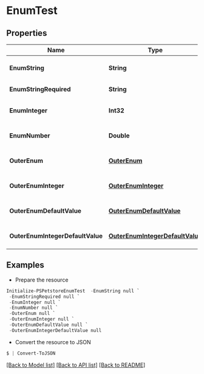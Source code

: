 # EnumTest
## Properties

Name | Type | Description | Notes
------------ | ------------- | ------------- | -------------
**EnumString** | **String** |  | [optional] [default to null]
**EnumStringRequired** | **String** |  | [default to null]
**EnumInteger** | **Int32** |  | [optional] [default to null]
**EnumNumber** | **Double** |  | [optional] [default to null]
**OuterEnum** | [**OuterEnum**](OuterEnum.md) |  | [optional] [default to null]
**OuterEnumInteger** | [**OuterEnumInteger**](OuterEnumInteger.md) |  | [optional] [default to null]
**OuterEnumDefaultValue** | [**OuterEnumDefaultValue**](OuterEnumDefaultValue.md) |  | [optional] [default to null]
**OuterEnumIntegerDefaultValue** | [**OuterEnumIntegerDefaultValue**](OuterEnumIntegerDefaultValue.md) |  | [optional] [default to null]

## Examples

- Prepare the resource
```powershell
Initialize-PSPetstoreEnumTest  -EnumString null `
 -EnumStringRequired null `
 -EnumInteger null `
 -EnumNumber null `
 -OuterEnum null `
 -OuterEnumInteger null `
 -OuterEnumDefaultValue null `
 -OuterEnumIntegerDefaultValue null
```

- Convert the resource to JSON
```powershell
$ | Convert-ToJSON
```

[[Back to Model list]](../README.md#documentation-for-models) [[Back to API list]](../README.md#documentation-for-api-endpoints) [[Back to README]](../README.md)


